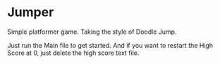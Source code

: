 # Jumper

Simple platformer game. Taking the style of Doodle Jump.

Just run the Main file to get started. And if you want to restart the High Score at 0, just delete the high score text file.
